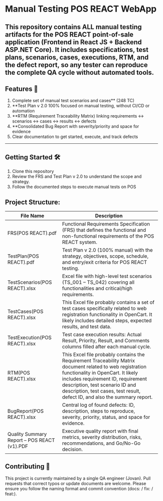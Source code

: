 # Manual Testing **POS REACT** WebApp
This repository contains ALL manual testing artifacts for the POS REACT point-of-sale application (Frontend in React JS + Backend ASP.NET Core).
It includes specifications, test plans, scenarios, cases, executions, RTM, and the defect report, so any tester can reproduce the complete QA cycle without automated tools.
---

## Features 🚀
1. Complete set of manual test scenarios and cases** (248 TC) 
2. **Test Plan v 2.0 100% focused on manual testing, without CI/CD or automation  
3. **RTM (Requirement Traceability Matrix) linking requirements ↔ scenarios ↔ cases ↔ results ↔ defects
4. **Consolidated Bug Report with severity/priority and space for evidence
5. Clear documentation to get started, execute, and track defects
---
## Getting Started 🛠️
1. Clone this repository
2. Review the FRS and Test Plan v 2.0 to understand the scope and strategy.
3. Follow the documented steps to execute manual tests on POS

## Project Structure:

| File Name | Description |
|--------------|-------------|
| FRS(POS REACT).pdf   | Functional Requirements Specification (FRS) that defines the functional and non-functional requirements of the POS REACT system. |
| TestPlan(POS REACT).pdf   | Test Plan v 2.0 (100% manual) with the strategy, objectives, scope, schedule, and entry/exit criteria for POS REACT testing. | 
| TestScenarios(POS REACT).xlsx | Excel file with high-level test scenarios (TS_001 – TS_042) covering all functionalities and critical/high requirements. | 
| TestCases(POS REACT).xlsx | This Excel file probably contains a set of test cases specifically related to web registration functionality in OpenCart. It likely includes detailed steps, expected results, and test data. |
| TestExecution(POS REACT).xlsx | Test case execution results: Actual Result, Priority, Result, and Comments columns filled after each manual cycle. |
| RTM(POS REACT).xlsx | This Excel file probably contains the Requirement Traceability Matrix document related to web registration functionality in OpenCart. It likely includes requirement ID, requirement description, test scenario ID and description, test cases, test result, defect ID, and also the summary report. |
| BugReport(POS REACT).xlsx | Central log of found defects: ID, description, steps to reproduce, severity, priority, status, and space for evidence. |
| Quality Summary Report – POS REACT (v1).PDF | Executive quality report with final metrics, severity distribution, risks, recommendations, and Go/No-Go decision. |


## Contributing 🤝
This project is currently maintained by a single QA engineer (Jovan).
Pull requests that correct typos or update documents are welcome. Please ensure you follow the naming format and commit convention (docs: / fix: / feat:).
